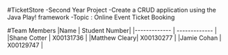 #TicketStore
 -Second Year Project 
 -Create a CRUD application using the Java Play! framework
 -Topic : Online Event Ticket Booking
 
#Team Members
 |Name          | Student Number|
 |------------- | ------------- |
 |Shane Cotter  | X00131736     |
 |Matthew Cleary| X00130277     |
 |Jamie Cohan   | X00129747     |
